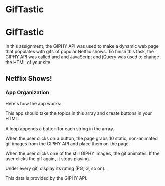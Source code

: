 # GifTastic
<h1> GifTastic </h1>

In this assignment, the GIPHY API was used to make a dynamic web page that populates with gifs of popular Netflix shows. To finish this task, the GIPHY API was called and and  JavaScript and jQuery was used to change the HTML of your site.

<h2>Netflix Shows!</h2>


<h3>App Organization</h3>
<p>Here's how the app works:</p>

This app should take the topics in this array and create buttons in your HTML.

A loop appends a button for each string in the array.


When the user clicks on a button, the page grabs 10 static, non-animated gif images from the GIPHY API and place them on the page.


When the user clicks one of the still GIPHY images, the gif animates. If the user clicks the gif again, it stops playing.


Under every gif, display its rating (PG, G, so on).

This data is provided by the GIPHY API.


